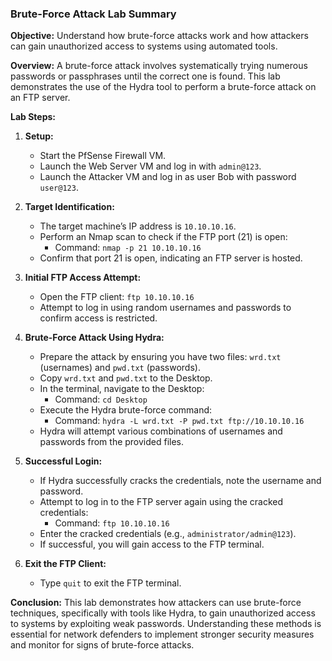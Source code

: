 ### Brute-Force Attack Lab Summary

**Objective:** Understand how brute-force attacks work and how attackers can gain unauthorized access to systems using automated tools.

**Overview:** A brute-force attack involves systematically trying numerous passwords or passphrases until the correct one is found. This lab demonstrates the use of the Hydra tool to perform a brute-force attack on an FTP server.

**Lab Steps:**

1. **Setup:**
   - Start the PfSense Firewall VM.
   - Launch the Web Server VM and log in with `admin@123`.
   - Launch the Attacker VM and log in as user Bob with password `user@123`.

2. **Target Identification:**
   - The target machine’s IP address is `10.10.10.16`.
   - Perform an Nmap scan to check if the FTP port (21) is open:
     - Command: `nmap -p 21 10.10.10.16`
   - Confirm that port 21 is open, indicating an FTP server is hosted.

3. **Initial FTP Access Attempt:**
   - Open the FTP client: `ftp 10.10.10.16`
   - Attempt to log in using random usernames and passwords to confirm access is restricted.

4. **Brute-Force Attack Using Hydra:**
   - Prepare the attack by ensuring you have two files: `wrd.txt` (usernames) and `pwd.txt` (passwords).
   - Copy `wrd.txt` and `pwd.txt` to the Desktop.
   - In the terminal, navigate to the Desktop:
     - Command: `cd Desktop`
   - Execute the Hydra brute-force command:
     - Command: `hydra -L wrd.txt -P pwd.txt ftp://10.10.10.16`
   - Hydra will attempt various combinations of usernames and passwords from the provided files.

5. **Successful Login:**
   - If Hydra successfully cracks the credentials, note the username and password.
   - Attempt to log in to the FTP server again using the cracked credentials:
     - Command: `ftp 10.10.10.16`
   - Enter the cracked credentials (e.g., `administrator/admin@123`).
   - If successful, you will gain access to the FTP terminal.

6. **Exit the FTP Client:**
   - Type `quit` to exit the FTP terminal.

**Conclusion:** This lab demonstrates how attackers can use brute-force techniques, specifically with tools like Hydra, to gain unauthorized access to systems by exploiting weak passwords. Understanding these methods is essential for network defenders to implement stronger security measures and monitor for signs of brute-force attacks.